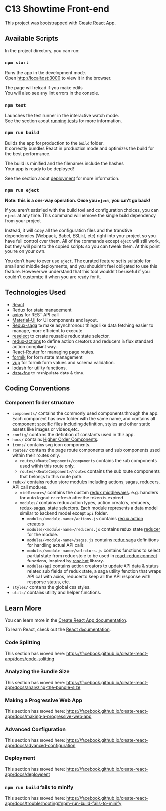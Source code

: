 # C13 Showtime Front-end

This project was bootstrapped with [Create React App](https://github.com/facebook/create-react-app).

## Available Scripts

In the project directory, you can run:

### `npm start`

Runs the app in the development mode.<br>
Open [http://localhost:3000](http://localhost:3000) to view it in the browser.

The page will reload if you make edits.<br>
You will also see any lint errors in the console.

### `npm test`

Launches the test runner in the interactive watch mode.<br>
See the section about [running tests](https://facebook.github.io/create-react-app/docs/running-tests) for more information.

### `npm run build`

Builds the app for production to the `build` folder.<br>
It correctly bundles React in production mode and optimizes the build for the best performance.

The build is minified and the filenames include the hashes.<br>
Your app is ready to be deployed!

See the section about [deployment](https://facebook.github.io/create-react-app/docs/deployment) for more information.

### `npm run eject`

**Note: this is a one-way operation. Once you `eject`, you can’t go back!**

If you aren’t satisfied with the build tool and configuration choices, you can `eject` at any time. This command will remove the single build dependency from your project.

Instead, it will copy all the configuration files and the transitive dependencies (Webpack, Babel, ESLint, etc) right into your project so you have full control over them. All of the commands except `eject` will still work, but they will point to the copied scripts so you can tweak them. At this point you’re on your own.

You don’t have to ever use `eject`. The curated feature set is suitable for small and middle deployments, and you shouldn’t feel obligated to use this feature. However we understand that this tool wouldn’t be useful if you couldn’t customize it when you are ready for it.

## Technologies Used

- [React](https://reactjs.org/)
- [Redux](https://redux.js.org/) for state management
- [axios](https://github.com/axios/axios) for REST API call
- [Material-UI](https://material-ui.com/) for UI components and layout.
- [Redux-saga](https://redux-saga.js.org/) to make asynchronous things like data fetching easier to manage, more efficient to execute.
- [reselect](https://github.com/reduxjs/reselect) to create reusable redux state selector.
- [redux-actions](https://redux-actions.js.org/) to define action creators and reducers in flux standard action compliant way.
- [React-Router](https://reacttraining.com/react-router/web/guides/quick-start) for managing page routes.
- [formik](https://jaredpalmer.com/formik/docs/overview) for form state management
- [yup](https://github.com/jquense/yup) for formik form values and schema validation.
- [lodash](https://lodash.com/) for utility functions.
- [date-fns](https://date-fns.org/) to manipulate date & time.

## Coding Conventions

### Component folder structure

- `components/` contains the commonly used components through the app. Each component has own folder with the same name, and contains all component specific files including definition, styles and other static assets like images or videos,etc.
- `config/` contains the defintion of constants used in this app.
- `hocs/` contains [Higher Order Components](https://reactjs.org/docs/higher-order-components.html).
- `icons/` contains svg icon components.
- `routes/` contains the page route components and sub components used within their routes only.
  - `routes/<RouteComponent>/components` contains the sub components used within this route only.
  - `routes/<RouteComponent>/routes` contains the sub route components that belongs to this route path.
- `redux/` contains redux store modules including actions, sagas, reducers, API call modules.
  - `middlewares/` contains the custom [redux middlewares](https://redux.js.org/advanced/middleware). e.g. handlers for auto logout or refresh after the token is expired.
  - `modules/` contains redux action types, action creators, reducers, redux-sagas, state selectors. Each module represents a data model similar to backend model except `api` folder.
    - `modules/<module-name>/actions.js` contains [redux action creators](https://redux.js.org/basics/actions#action-creators)
    - `modules/<module-name>/reducers.js` contains redux state [reducer](https://redux.js.org/basics/reducers) for the module.
    - `modules/<module-name>/sagas.js` contains [redux saga](https://redux-saga.js.org/) definitions for handling actual API calls
    - `modules/<module-name>/selectors.js` contains functions to select partial state from redux store to be used in [react-redux connect](https://react-redux.js.org/api/connect) functions, inspired by [reselect](https://github.com/reduxjs/reselect) library.
    - `modules/api` contains action creators to update API data & status related sub fields of redux state, a saga utility function that wraps API call with axios, reducer to keep all the API response with response status, etc.
- `styles/` contains the global css styles.
- `utils/` contains utility and helper functions.

## Learn More

You can learn more in the [Create React App documentation](https://facebook.github.io/create-react-app/docs/getting-started).

To learn React, check out the [React documentation](https://reactjs.org/).

### Code Splitting

This section has moved here: https://facebook.github.io/create-react-app/docs/code-splitting

### Analyzing the Bundle Size

This section has moved here: https://facebook.github.io/create-react-app/docs/analyzing-the-bundle-size

### Making a Progressive Web App

This section has moved here: https://facebook.github.io/create-react-app/docs/making-a-progressive-web-app

### Advanced Configuration

This section has moved here: https://facebook.github.io/create-react-app/docs/advanced-configuration

### Deployment

This section has moved here: https://facebook.github.io/create-react-app/docs/deployment

### `npm run build` fails to minify

This section has moved here: https://facebook.github.io/create-react-app/docs/troubleshooting#npm-run-build-fails-to-minify
